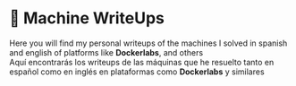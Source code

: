 # 🧠 Machine WriteUps

Here you will find my personal writeups of the machines I solved in spanish and english of platforms like **Dockerlabs**, and others<br>
Aquí encontrarás los writeups de las máquinas que he resuelto tanto en español como en inglés en plataformas como **Dockerlabs** y similares